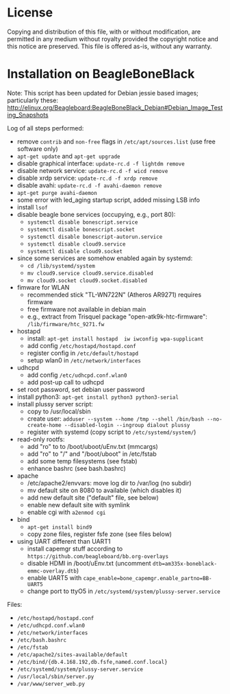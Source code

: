 # License

Copying and distribution of this file, with or without modification,
are permitted in any medium without royalty provided the copyright
notice and this notice are preserved.  This file is offered as-is,
without any warranty.

# Installation on BeagleBoneBlack

Note: This script has been updated for Debian jessie based images; particularly these: http://elinux.org/Beagleboard:BeagleBoneBlack_Debian#Debian_Image_Testing_Snapshots

Log of all steps performed:
* remove `contrib` and `non-free` flags in `/etc/apt/sources.list` (use free software only)
* `apt-get update` and `apt-get upgrade`
* disable graphical interface: `update-rc.d -f lightdm remove`
* disable network service: `update-rc.d -f wicd remove`
* disable xrdp service: `update-rc.d -f xrdp remove`
* disable avahi: `update-rc.d -f avahi-daemon remove`
* `apt-get purge avahi-daemon`
* some error with led_aging startup script, added missing LSB info
* install `lsof`
* disable beagle bone services (occupying, e.g., port 80):
	* `systemctl disable bonescript.service`
	* `systemctl disable bonescript.socket`
	* `systemctl disable bonescript-autorun.service`
	* `systemctl disable cloud9.service`
	* `systemctl disable cloud9.socket`
* since some services are somehow enabled again by systemd:
	* `cd /lib/systemd/system`
	* `mv cloud9.service cloud9.service.disabled`
	* `mv cloud9.socket cloud9.socket.disabled`
* fimware for WLAN
	* recommended stick "TL-WN722N" (Atheros AR9271) requires firmware
	* free firmware not available in debian main
	* e.g., extract from Trisquel package "open-atk9k-htc-firmware": `/lib/firmware/htc_9271.fw`
* hostapd
	* install: `apt-get install hostapd  iw iwconfig wpa-supplicant`
	* add config `/etc/hostapd/hostapd.conf`
	* register config in `/etc/default/hostapd`
	* setup wlan0 in `/etc/network/interfaces`
* udhcpd
	* add config `/etc/udhcpd.conf.wlan0`
	* add post-up call to udhcpd
* set root password, set debian user password
* install python3: `apt-get install python3 python3-serial`
* install plussy server script:
	* copy to /usr/local/sbin
	* create user: `adduser --system --home /tmp --shell /bin/bash --no-create-home --disabled-login --ingroup dialout plussy`
	* register with systemd (copy script to `/etc/systemd/system/`)
* read-only rootfs:
	* add "ro" to to /boot/uboot/uEnv.txt (mmcargs)
	* add "ro" to "/" and "/boot/uboot" in /etc/fstab
	* add some temp filesystems (see fstab)
	* enhance bashrc (see bash.bashrc)
* apache
	* /etc/apache2/envvars: move log dir to /var/log (no subdir)
	* mv default site on 8080 to available (which disables it)
	* add new default site ("default" file, see below)
	* enable new default site with symlink
	* enable cgi with `a2enmod cgi`
* bind
	* `apt-get install bind9`
	* copy zone files, register fsfe zone (see files below)
* using UART different than UART1
	* install capemgr stuff according to `https://github.com/beagleboard/bb.org-overlays`
	* disable HDMI in /boot/uEnv.txt (uncomment `dtb=am335x-boneblack-emmc-overlay.dtb`)
	* enable UART5 with `cape_enable=bone_capemgr.enable_partno=BB-UART5`
	* change port to ttyO5 in `/etc/systemd/system/plussy-server.service`

Files:
* `/etc/hostapd/hostapd.conf`
* `/etc/udhcpd.conf.wlan0`
* `/etc/network/interfaces`
* `/etc/bash.bashrc`
* `/etc/fstab`
* `/etc/apache2/sites-available/default`
* `/etc/bind/{db.4.168.192,db.fsfe,named.conf.local}`
* `/etc/systemd/system/plussy-server.service`
* `/usr/local/sbin/server.py`
* `/var/www/server_web.py`
